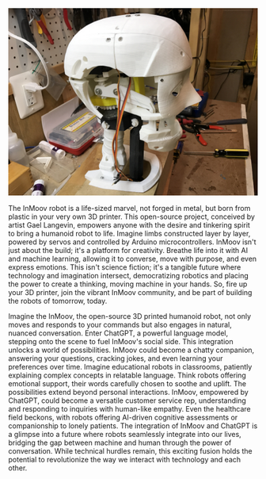 
<img src="IMG_3852.JPG"/>

The InMoov robot is a life-sized marvel, not forged in metal, but born from plastic in your very own 3D printer. This open-source project, conceived by artist Gael Langevin, empowers anyone with the desire and tinkering spirit to bring a humanoid robot to life. Imagine limbs constructed layer by layer, powered by servos and controlled by Arduino microcontrollers. InMoov isn't just about the build; it's a platform for creativity. Breathe life into it with AI and machine learning, allowing it to converse, move with purpose, and even express emotions. This isn't science fiction; it's a tangible future where technology and imagination intersect, democratizing robotics and placing the power to create a thinking, moving machine in your hands. So, fire up your 3D printer, join the vibrant InMoov community, and be part of building the robots of tomorrow, today.


Imagine the InMoov, the open-source 3D printed humanoid robot, not only moves and responds to your commands but also engages in natural, nuanced conversation. Enter ChatGPT, a powerful language model, stepping onto the scene to fuel InMoov's social side. This integration unlocks a world of possibilities. InMoov could become a chatty companion, answering your questions, cracking jokes, and even learning your preferences over time. Imagine educational robots in classrooms, patiently explaining complex concepts in relatable language. Think robots offering emotional support, their words carefully chosen to soothe and uplift. The possibilities extend beyond personal interactions. InMoov, empowered by ChatGPT, could become a versatile customer service rep, understanding and responding to inquiries with human-like empathy. Even the healthcare field beckons, with robots offering AI-driven cognitive assessments or companionship to lonely patients. The integration of InMoov and ChatGPT is a glimpse into a future where robots seamlessly integrate into our lives, bridging the gap between machine and human through the power of conversation. While technical hurdles remain, this exciting fusion holds the potential to revolutionize the way we interact with technology and each other.



